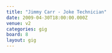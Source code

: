 ```yaml
---
title: "Jimmy Carr - Joke Technician"
date: 2009-04-30T18:00:00.000Z
venue: v2
categories: gig
board: 8
layout: gig
---
```

